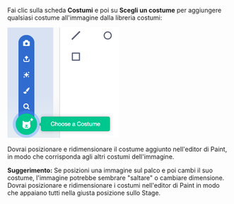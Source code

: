 Fai clic sulla scheda **Costumi** e poi su **Scegli un costume** per aggiungere qualsiasi costume all'immagine dalla libreria costumi:

![L'icona "Scegli un costume" evidenziata.](images/choose-a-costume.png)

Dovrai posizionare e ridimensionare il costume aggiunto nell'editor di Paint, in modo che corrisponda agli altri costumi dell'immagine.

**Suggerimento:** Se posizioni una immagine sul palco e poi cambi il suo costume, l'immagine potrebbe sembrare "saltare" o cambiare dimensione. Dovrai posizionare e ridimensionare i costumi nell'editor di Paint in modo che appaiano tutti nella giusta posizione sullo Stage.

